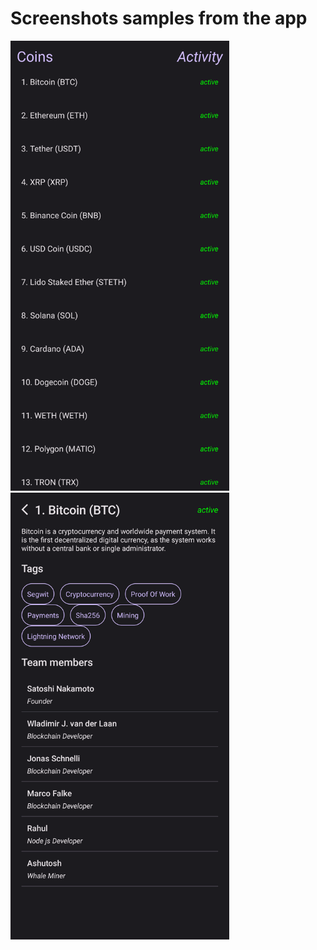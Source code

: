 # Screenshots samples from the app

<img src="screenshots/ss111.png" width="350">
<br>
<img src="screenshots/ss222.png" width="350">
